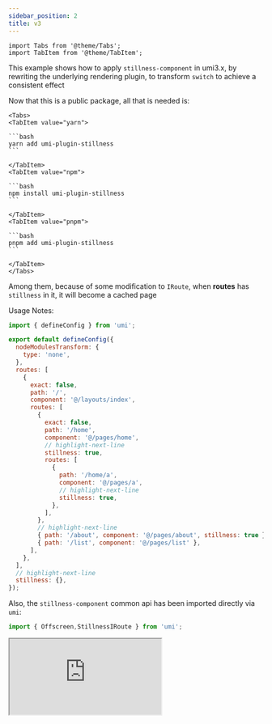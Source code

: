 ```yaml
---
sidebar_position: 2
title: v3
---
```


```mdx-code-block
import Tabs from '@theme/Tabs';
import TabItem from '@theme/TabItem';
```

This example shows how to apply `stillness-component` in umi3.x, by rewriting the underlying rendering plugin, to transform `switch` to achieve a consistent effect

Now that this is a public package, all that is needed is:

````mdx-code-block
<Tabs>
<TabItem value="yarn">

```bash
yarn add umi-plugin-stillness
```

</TabItem>
<TabItem value="npm">

```bash
npm install umi-plugin-stillness
```

</TabItem>
<TabItem value="pnpm">

```bash
pnpm add umi-plugin-stillness
```

</TabItem>
</Tabs>
````

Among them, because of some modification to `IRoute`, when **routes** has `stillness` in it, it will become a cached page

Usage Notes:

```js title=".umirc.ts"
import { defineConfig } from 'umi';

export default defineConfig({
  nodeModulesTransform: {
    type: 'none',
  },
  routes: [
    {
      exact: false,
      path: '/',
      component: '@/layouts/index',
      routes: [
        {
          exact: false,
          path: '/home',
          component: '@/pages/home',
          // highlight-next-line
          stillness: true,
          routes: [
            {
              path: '/home/a',
              component: '@/pages/a',
              // highlight-next-line
              stillness: true,
            },
          ],
        },
        // highlight-next-line
        { path: '/about', component: '@/pages/about', stillness: true },
        { path: '/list', component: '@/pages/list' },
      ],
    },
  ],
  // highlight-next-line
  stillness: {},
});
```

Also, the `stillness-component` common api has been imported directly via `umi`:

```jsx
import { Offscreen,StillnessIRoute } from 'umi';
```

<iframe src="https://codesandbox.io/embed/05-example-umi-v3-plugin-puubqt?fontsize=14&hidenavigation=1&theme=dark&view=preview"
     style={{width:"100%",height:"500px",border:0, borderRadius: "4px", overflow:"hidden"}}
     title="05-example-umi-v3-plugin"
     allow="accelerometer; ambient-light-sensor; camera; encrypted-media; geolocation; gyroscope; hid; microphone; midi; payment; usb; vr; xr-spatial-tracking"
     sandbox="allow-forms allow-modals allow-popups allow-presentation allow-same-origin allow-scripts"
   ></iframe>